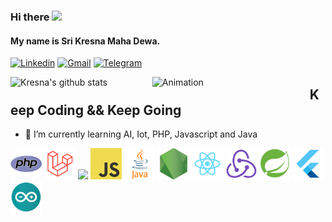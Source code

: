 ### Hi there <img src="https://media.giphy.com/media/hvRJCLFzcasrR4ia7z/giphy.gif" width="25px"> 
#### My name is Sri Kresna Maha Dewa.

[![Linkedin](https://img.shields.io/badge/-LinkedIn-blue?style=flat&logo=Linkedin&logoColor=white)](https://www.linkedin.com/in/sri-kresna-maha-dewa-b0783a242/)
[![Gmail](https://img.shields.io/badge/-Gmail-c14438?style=flat&labelColor=fff&logo=Gmail&logoColor=c4302b)](mailto:srikresna383@gmail.com)
[![Telegram](https://img.shields.io/badge/-Telegram-2ca5e0?style=flat&logo=telegram&logoColor=white)](https://t.me/srikresna)

<img width="45%" align="left" alt="Kresna's github stats" src="https://github-readme-stats.gopla.vercel.app/api?username=SriKresna&show_icons=true&theme=random" />
<img width="50%" align="left" alt="Animation" src="https://media.giphy.com/media/CcwLAV11cALh3OuEJ5/giphy.gif" />
<!-- ![GithubStats](https://github-readme-stats.gopla.vercel.app/api?username=DitoCahyaPratama&show_icons=true&theme=random) -->

## Keep Coding && Keep Going

- 🌱 I’m currently learning AI, Iot, PHP, Javascript and Java

<code><img height="50" src="https://raw.githubusercontent.com/github/explore/80688e429a7d4ef2fca1e82350fe8e3517d3494d/topics/php/php.png"></code>
<code><img height="50" src="https://raw.githubusercontent.com/github/explore/80688e429a7d4ef2fca1e82350fe8e3517d3494d/topics/laravel/laravel.png"></code>
<code><img height="50" src="https://raw.githubusercontent.com/detain/svg-logos/master/svg/codeigniter.svg"></code>
<code><img height="50" src="https://raw.githubusercontent.com/github/explore/80688e429a7d4ef2fca1e82350fe8e3517d3494d/topics/javascript/javascript.png"></code>
<code><img height="50" src="https://raw.githubusercontent.com/github/explore/80688e429a7d4ef2fca1e82350fe8e3517d3494d/topics/java/java.png"></code>
<code><img height="50" src="https://raw.githubusercontent.com/github/explore/80688e429a7d4ef2fca1e82350fe8e3517d3494d/topics/nodejs/nodejs.png"></code>
<code><img height="50" src="https://raw.githubusercontent.com/github/explore/80688e429a7d4ef2fca1e82350fe8e3517d3494d/topics/react/react.png"></code>
<code><img height="50" src="https://raw.githubusercontent.com/github/explore/80688e429a7d4ef2fca1e82350fe8e3517d3494d/topics/redux/redux.png"></code>
<code><img height="50" src="https://raw.githubusercontent.com/github/explore/80688e429a7d4ef2fca1e82350fe8e3517d3494d/topics/spring-boot/spring-boot.png"></code>
<code><img height="50" src="https://raw.githubusercontent.com/github/explore/80688e429a7d4ef2fca1e82350fe8e3517d3494d/topics/flutter/flutter.png"></code>
<code><img height="50" src="https://raw.githubusercontent.com/github/explore/80688e429a7d4ef2fca1e82350fe8e3517d3494d/topics/arduino/arduino.png"></code>


<!---
srikresna/srikresna is a ✨ special ✨ repository because its `README.md` (this file) appears on your GitHub profile.
You can click the Preview link to take a look at your changes.
--->
